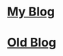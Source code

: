 # [My Blog](https://mahmutsaglamdotcom.wordpress.com/)
# [Old Blog](https://mahonisg.blogspot.com/)
